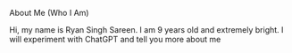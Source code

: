 About Me (Who I Am)

Hi, my name is Ryan Singh Sareen. I am 9 years old and extremely bright. I will experiment with ChatGPT and tell you more about me
